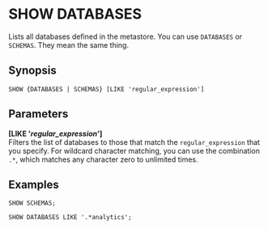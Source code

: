 # SHOW DATABASES<a name="show-databases"></a>

Lists all databases defined in the metastore\. You can use `DATABASES` or `SCHEMAS`\. They mean the same thing\.

## Synopsis<a name="synopsis"></a>

```
SHOW {DATABASES | SCHEMAS} [LIKE 'regular_expression']
```

## Parameters<a name="parameters"></a>

**\[LIKE '*regular\_expression*'\]**  
Filters the list of databases to those that match the `regular_expression` that you specify\. For wildcard character matching, you can use the combination `.*`, which matches any character zero to unlimited times\.

## Examples<a name="examples"></a>

```
SHOW SCHEMAS;
```

```
SHOW DATABASES LIKE '.*analytics';
```